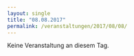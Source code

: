 ```yaml
---
layout: single
title: "08.08.2017"
permalink: /veranstaltungen/2017/08/08/
---
```


Keine Veranstaltung an diesem Tag.
